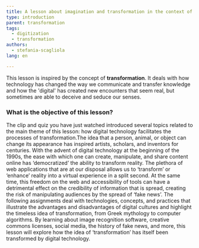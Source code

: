 ```yaml
---
title: A lesson about imagination and transformation in the context of digital technology
type: introduction
parent: transformation
tags:
  - digitization
  - transformation
authors:
  - stefania-scagliola
lang: en

---
```


This lesson is inspired by the concept of **transformation**. It deals with how technology has changed the way we communicate and transfer knowledge and how the 'digital' has created new encounters that seem real, but sometimes are able to deceive and seduce our senses.

<!-- more -->

### What is the objective of this lesson?

<!-- section-contents -->
The clip and quiz you have just watched introduced several topics related to the main theme of this lesson: how digital technology facilitates the processes of transformation.The idea that a person, animal, or object can change its appearance has inspired artists, scholars, and inventors for centuries. With the advent of digital technology at the beginning of the 1990s, the ease with which one can create, manipulate, and share content online has ‘democratized’ the ability to transform reality. The plethora of web applications that are at our disposal allows us to ‘transform’ or ‘enhance’ reality into a virtual experience in a split second. At the same time, this freedom on the web and accessibility of tools can have a detrimental effect on the credibility of information that is spread, creating the risk of manipulating audiences by the spread of ‘fake news’. The following assignments deal with technologies, concepts, and practices that illustrate the advantages and disadvantages of digital cultures and highlight the timeless idea of transformation, from Greek mythology to computer algorithms. By learning  about image recognition software, creative commons licenses, social media, the history of fake news, and more, this lesson will explore how the idea of ‘transformation’ has itself been transformed by digital technology. 


